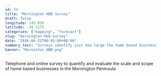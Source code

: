 ```yaml
---
id: 54
title: "Mornington HBB Survey"
draft: false
longitude: 145.036
latitude: -38.2175
categories: ["mapping", "forecast"]
slug: "mornington-hbb-survey"
date: "2016-04-22T00:05:00+00:00"
summary_text: "Surveys identify just how large the home based business sector is in Mornington Peninsula"
banner: "Morninton_HBB.png"
---
```


Telephone and online survey to quantify and evaluate the scale and scope of home based businesses in the Mornington Peninsula
